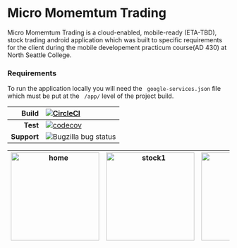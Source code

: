# Micro Momemtum Trading
Micro Momemtum Trading is a cloud-enabled, mobile-ready (ETA-TBD), stock trading android application which was built to specific requirements for the client during the mobile developement practicum course(AD 430) at North Seattle College. 


### Requirements
To run the application locally you will need the ` google-services.json` file which must be put at the ` /app/` level of the project build.


|   **Build**      |  [![CircleCI](https://circleci.com/gh/gitsah/MicroMomentums.svg?style=svg)](https://circleci.com/gh/gitsah/MicroMomentums) |
| --------------------------:|:---------------------------|
|   **Test** | [![codecov](https://codecov.io/gh/gitsah/MicroMomentums/branch/master/graph/badge.svg)](https://codecov.io/gh/gitsah/MicroMomentums) |
| **Support**| ![Bugzilla bug status](https://img.shields.io/badge/api-24%E2%86%9227-lightgrey.svg)|





  | <img width="200" alt="home" src="https://user-images.githubusercontent.com/25112069/49419127-66d1f600-f73a-11e8-8caa-3b73be3ff605.png"> | <img width="200" alt="stock1" src="https://user-images.githubusercontent.com/25112069/49419140-781b0280-f73a-11e8-8e31-22bd653306ae.png"> | <img width="200" alt="stock1" src="https://user-images.githubusercontent.com/25112069/49419145-7d784d00-f73a-11e8-9d82-c0f19e909ccb.png"> |<img width="200" alt="stock1" src="https://user-images.githubusercontent.com/25112069/49419149-80733d80-f73a-11e8-84e2-8b420e7ec6cc.png">|
|---------|---------|---------|---------|



